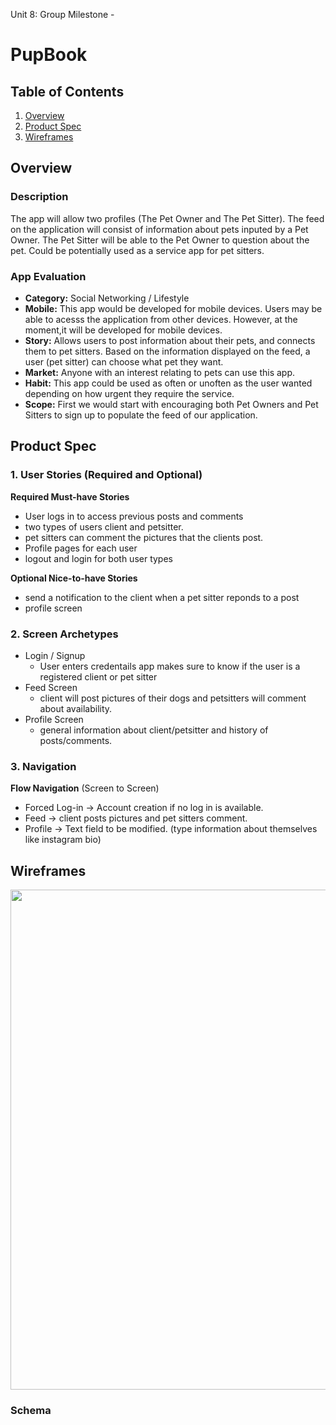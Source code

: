 Unit 8: Group Milestone - 

# PupBook

## Table of Contents
1. [Overview](#Overview)
1. [Product Spec](#Product-Spec)
1. [Wireframes](#Wireframes)

## Overview
### Description
The app will allow two profiles (The Pet Owner and The Pet Sitter). The feed on the application will consist of information about pets inputed by a Pet Owner. The Pet Sitter will  be able to the Pet Owner to question about the pet.  Could be potentially used as a service app for pet sitters.

### App Evaluation
- **Category:** Social Networking / Lifestyle
- **Mobile:** This app would be developed for mobile devices. Users may be able to acesss the application from other devices. However, at the moment,it will be developed for mobile devices.
- **Story:** Allows users to post information about their pets, and connects them to pet sitters. Based on the information displayed on the feed, a user (pet sitter) can choose what pet they want. 
- **Market:** Anyone with an interest relating to pets can use this app.
- **Habit:** This app could be used as often or unoften as the user wanted depending on how urgent they require the service. 
- **Scope:** First we would start with encouraging both Pet Owners and Pet Sitters to sign up to populate the feed of our application.

## Product Spec
### 1. User Stories (Required and Optional)

**Required Must-have Stories**

* User logs in to access previous posts and comments
* two types of users client and petsitter.
* pet sitters can comment the pictures that the clients post.
* Profile pages for each user
* logout and login for both user types

**Optional Nice-to-have Stories**

* send a notification to the client when a pet sitter reponds to a post
* profile screen

### 2. Screen Archetypes 

* Login / Signup
   * User enters credentails app makes sure to know if the user is a registered client or pet sitter
* Feed Screen 
   * client will post pictures of their dogs and petsitters will comment about availability.
* Profile Screen
   * general information about client/petsitter and history of posts/comments.

### 3. Navigation


**Flow Navigation** (Screen to Screen)
* Forced Log-in -> Account creation if no log in is available.
* Feed -> client posts pictures and pet sitters comment.
* Profile -> Text field to be modified. (type information about themselves like instagram bio)


## Wireframes
<img src="https://i.imgur.com/9CrjH1K.jpg" width=800><br>

### Schema


